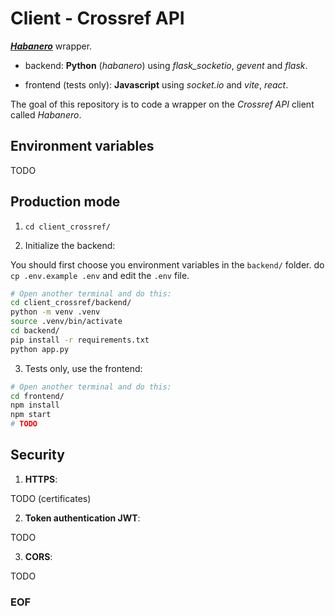 # Client - Crossref API

[***Habanero***](https://github.com/sckott/habanero/) wrapper.

- backend: **Python** (*habanero*) using *flask_socketio*, *gevent* and *flask*.

- frontend (tests only): **Javascript** using *socket.io* and *vite*, *react*.

The goal of this repository is to code a wrapper on the *Crossref API* client
called *Habanero*.

## Environment variables

TODO

## Production mode

1. ``cd client_crossref/``

2. Initialize the backend:

You should first choose you environment variables in the `backend/` folder.
do ``cp .env.example .env`` and edit the `.env` file.

```bash
# Open another terminal and do this:
cd client_crossref/backend/
python -m venv .venv
source .venv/bin/activate
cd backend/
pip install -r requirements.txt
python app.py
```

3. Tests only, use the frontend:

```bash
# Open another terminal and do this:
cd frontend/
npm install
npm start
# TODO
```

## Security

1. **HTTPS**:

TODO (certificates)

2. **Token authentication JWT**:

TODO

3. **CORS**:

TODO

### EOF

